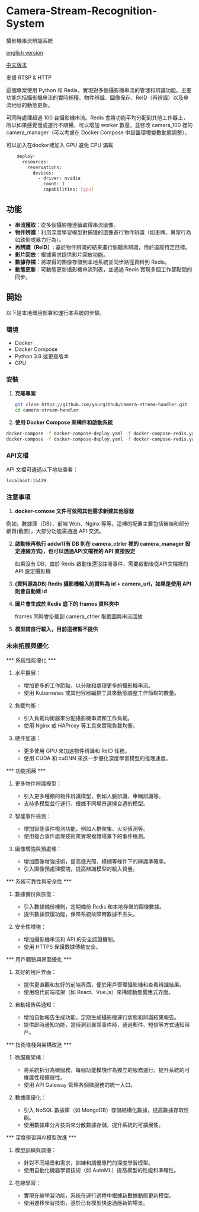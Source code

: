 # Camera-Stream-Recognition-System
攝影機串流辨識系統

[english version](https://github.com/dan246/Camera-Stream-Recognition-System/blob/main/README_en.md)

[中文版本](https://github.com/dan246/Camera-Stream-Recognition-System/blob/main/README.md)

支援 RTSP & HTTP

這個專案使用 Python 和 Redis，實現對多個攝影機串流的管理和辨識功能。主要功能包括攝影機串流的實時捕獲、物件辨識、圖像保存、ReID（再辨識）以及串流地址的動態更新。

可同時處理超過 100 台攝影機串流。Redis 會將功能平均分配到其他工作器上，所以如果感覺慢或運行不順暢，可以增加 worker 數量，並修改 camera_100 裡的 camera_manager（可以考慮在 Docker Compose 中設置環境變數動態調整）。

可以加入在docker裡加入 GPU 避免 CPU 滿載
```bash
    deploy:
      resources:
        reservations:
          devices:
            - driver: nvidia
              count: 1
              capabilities: [gpu]
```
## 功能

- **串流獲取**：從多個攝影機連續取得串流圖像。
- **物件辨識**：利用深度學習模型對捕獲的圖像進行物件辨識（如車牌、異常行為如跌倒或暴力行為）。
- **再辨識（ReID）**: 基於物件辨識的結果進行個體再辨識，用於追蹤特定目標。
- **影片回放**：根據需求提供影片回放功能。
- **數據存檔**：將取得的圖像存儲到本地系統並同步路徑資料到 Redis。
- **動態更新**：可動態更新攝影機串流列表，並通過 Redis 實現多個工作節點間的同步。



## 開始

以下是本地環境部署和運行本系統的步驟。

### 環境

- Docker
- Docker Compose
- Python 3.8 或更高版本
- GPU

### 安裝

1. **克隆專案**

   ```bash
   git clone https://github.com/yourgithub/camera-stream-handler.git
   cd camera-stream-handler

2.  **使用 Docker Compose 來構件和啟動系統**
   ```bash
   docker-compose -f docker-compose-deploy.yaml -f docker-compose-redis.yaml build
   docker-compose -f docker-compose-deploy.yaml -f docker-compose-redis.yaml up -d
  ```

### API文檔
API 文檔可通過以下地址查看：
   ```bash
   localhost:15439
   ```


### 注意事項

1. **docker-comose 文件可依照其他需求新建其他容器**

  例如，數據庫（DB）、前端 Web、Nginx 等等。這裡的配置主要包括後端和部分網頁(截圖)，大部分功能需通過 API 交流。


2. **啟動後再執行 addw1(有 DB 則在 camera_ctrler 裡的 camera_manager 設定連線方式)，也可以透過API文檔裡的 API 直接設定**

   如果沒有 DB，由於 Redis 啟動後還沒註冊事件，需要啟動後從API文檔裡的 API 設定攝影機

3. **(資料源為DB) Redis 攝影機輸入的資料為 id + camera_url，如果是使用 API 則會自動建 id**

4. **圖片會生成於 Redis 底下的 frames 資料夾中**

   frames 同時會掛載到 camera_ctrler 取截圖與串流回放

5. **模型請自行載入，目前這裡暫不提供**


### 未來拓展與優化

*** 系統性能優化 ***
1. 水平擴展：
   - 增加更多的工作節點，以分散和處理更多的攝影機串流。
   - 使用 Kubernetes 或其他容器編排工具來動態調整工作節點的數量。

2. 負載均衡：
   - 引入負載均衡器來分配攝影機串流和工作負載。
   - 使用 Nginx 或 HAProxy 等工具來實現負載均衡。

3. 硬件加速：
   - 更多使用 GPU 來加速物件辨識和 ReID 任務。
   - 使用 CUDA 和 cuDNN 來進一步優化深度學習模型的推理速度。

*** 功能拓展 ***
1. 更多物件辨識模型：
   - 引入更多種類的物件辨識模型，例如人臉辨識、車輛辨識等。
   - 支持多模型並行運行，根據不同場景選擇合適的模型。

2. 智能事件檢測：
   - 增加智能事件檢測功能，例如人群聚集、火災偵測等。
   - 使用複合事件處理技術來實現複雜場景下的事件檢測。

3. 圖像增強與預處理：
   - 增加圖像增強技術，提高低光照、模糊等條件下的辨識準確率。
   - 引入圖像預處理模塊，提高辨識模型的輸入質量。

*** 系統可靠性與安全性 ***
1. 數據備份與恢復：
   - 引入數據備份機制，定期備份 Redis 和本地存儲的圖像數據。
   - 提供數據恢復功能，保障系統故障時數據不丟失。

2. 安全性增強：
   - 增加攝影機串流和 API 的安全認證機制。
   - 使用 HTTPS 保護數據傳輸安全。

*** 用戶體驗與界面優化 ***
1. 友好的用戶界面：
   - 提供更直觀和友好的前端界面，便於用戶管理攝影機和查看辨識結果。
   - 使用現代前端框架（如 React、Vue.js）來構建動態響應式界面。

2. 自動報告與通知：
   - 增加自動報告生成功能，定期生成攝影機運行狀態和辨識結果報告。
   - 提供即時通知功能，當偵測到異常事件時，通過郵件、短信等方式通知用戶。


*** 技術堆棧與架構改進 ***
1. 微服務架構：
   - 將系統拆分為微服務，每個功能模塊作為獨立的服務運行，提升系統的可維護性和擴展性。
   - 使用 API Gateway 管理各個微服務的統一入口。

2. 數據庫優化：
   - 引入 NoSQL 數據庫（如 MongoDB）存儲結構化數據，提高數據存取性能。
   - 使用數據庫分片技術來分散數據存儲，提升系統的可擴展性。

*** 深度學習與AI模型改進 ***
1. 模型訓練與調優：
   - 針對不同場景和需求，訓練和調優專門的深度學習模型。
   - 使用自動化機器學習技術（如 AutoML）提高模型的性能和準確性。

2. 在線學習：
   - 實現在線學習功能，系統在運行過程中根據新數據動態更新模型。
   - 使用遷移學習技術，基於已有模型快速適應新的場景。
